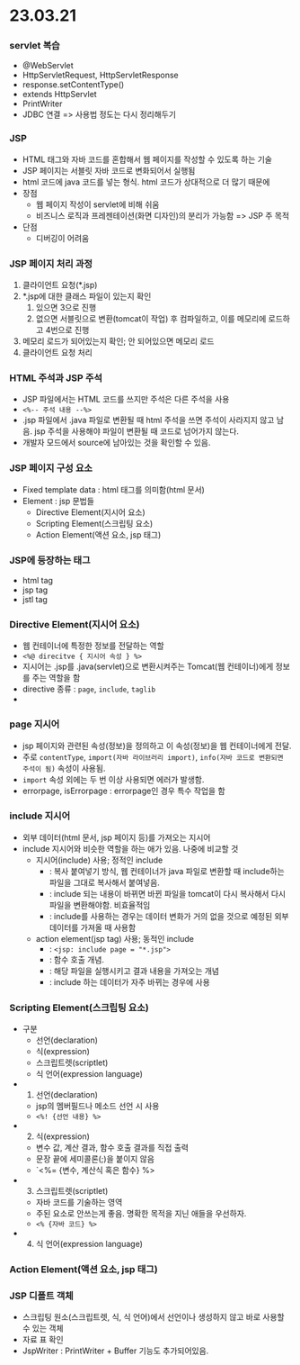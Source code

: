 # 23.03.21

### servlet 복습
- @WebServlet
- HttpServletRequest, HttpServletResponse
- response.setContentType()
- extends HttpServlet
- PrintWriter
- JDBC 연결 => 사용법 정도는 다시 정리해두기

### JSP
- HTML 태그와 자바 코드를 혼합해서 웹 페이지를 작성할 수 있도록 하는 기술
- JSP 페이지는 서블릿 자바 코드로 변화되어서 실행됨
- html 코드에 java 코드를 넣는 형식. html 코드가 상대적으로 더 많기 때문에
- 장점
  - 웹 페이지 작성이 servlet에 비해 쉬움
  - 비즈니스 로직과 프레젠테이션(화면 디자인)의 분리가 가능함 => JSP 주 목적
- 단점
  - 디버깅이 어려움

### JSP 페이지 처리 과정
1. 클라이언트 요청(*.jsp)
2. *.jsp에 대한 클래스 파일이 있는지 확인
   1. 있으면 3으로 진행
   2. 없으면 서블릿으로 변환(tomcat이 작업) 후 컴파일하고, 이를 메모리에 로드하고 4번으로 진행
3. 메모리 로드가 되어있는지 확인; 안 되어있으면 메모리 로드
4. 클라이언트 요청 처리

### HTML 주석과 JSP 주석
- JSP 파일에서는 HTML 코드를 쓰지만 주석은 다른 주석을 사용
- `<%-- 주석 내용 --%>`
- .jsp 파일에서 .java 파일로 변환될 때 html 주석을 쓰면 주석이 사라지지 않고 남음. jsp 주석을 사용해야 파일이 변환될 때 코드로 넘어가지 않는다.
- 개발자 모드에서 source에 남아있는 것을 확인할 수 있음.

### JSP 페이지 구성 요소
- Fixed template data : html 태그를 의미함(html 문서)
- Element : jsp 문법들
  - Directive Element(지시어 요소)
  - Scripting Element(스크립팅 요소)
  - Action Element(액션 요소, jsp 태그)

### JSP에 등장하는 태그
- html tag
- jsp tag
- jstl tag

### Directive Element(지시어 요소)
- 웹 컨테이너에 특정한 정보를 전달하는 역할
- `<%@ direcitve { 지시어 속성 } %>`
- 지시어는 .jsp를 .java(servlet)으로 변환시켜주는 Tomcat(웹 컨테이너)에게 정보를 주는 역할을 함
- directive 종류 : `page`, `include`, `taglib`
- 
### page 지시어
- jsp 페이지와 관련된 속성(정보)을 정의하고 이 속성(정보)을 웹 컨테이너에게 전달.
- 주로 `contentType`, `import(자바 라이브러리 import)`, `info(자바 코드로 변환되면 주석이 됨)` 속성이 사용됨.
- `import` 속성 외에는 두 번 이상 사용되면 에러가 발생함.
- errorpage, isErrorpage : errorpage인 경우 특수 작업을 함

### include 지시어
- 외부 데이터(html 문서, jsp 페이지 등)를 가져오는 지시어
- include 지시어와 비슷한 역할을 하는 애가 있음. 나중에 비교할 것
  - 지시어(include) 사용; 정적인 include
    - : 복사 붙여넣기 방식, 웹 컨테이너가 java 파일로 변환할 때 include하는 파일을 그대로 복사해서 붙여넣음.
    - : include 되는 내용이 바뀌면 바뀐 파일을 tomcat이 다시 복사해서 다시 파일을 변환해야함. 비효율적임
    - : include를 사용하는 경우는 데이터 변화가 거의 없을 것으로 예정된 외부 데이터를 가져올 때 사용함
  - action element(jsp tag) 사용; 동적인 include
    - : `<jsp: include page = "*.jsp">`
    - : 함수 호출 개념.
    - : 해당 파일을 실행시키고 결과 내용을 가져오는 개념
    - : include 하는 데이터가 자주 바뀌는 경우에 사용

### Scripting Element(스크립팅 요소)
- 구분
  - 선언(declaration)
  - 식(expression)
  - 스크립트렛(scriptlet)
  - 식 언어(expression language)
- 1. 선언(declaration)
  - jsp의 멤버필드나 메소드 선언 시 사용
  - `<%! {선언 내용} %>`
- 2. 식(expression)
  - 변수 값, 계산 결과, 함수 호출 결과를 직접 출력
  - 문장 끝에 세미콜론(;)을 붙이지 않음
  - `<%= {변수, 계산식 혹은 함수} %>
- 3. 스크립트렛(scriptlet)
  - 자바 코드를 기술하는 영역
  - 주된 요소로 안쓰는게 좋음. 명확한 목적을 지닌 애들을 우선하자.
  - `<% {자바 코드} %>`
- 4. 식 언어(expression language)

### Action Element(액션 요소, jsp 태그)

### JSP 디폴트 객체
- 스크립팅 원소(스크립트렛, 식, 식 언어)에서 선언이나 생성하지 않고 바로 사용할 수 있는 객체
- 자료 표 확인
- JspWriter : PrintWriter + Buffer 기능도 추가되어있음.
